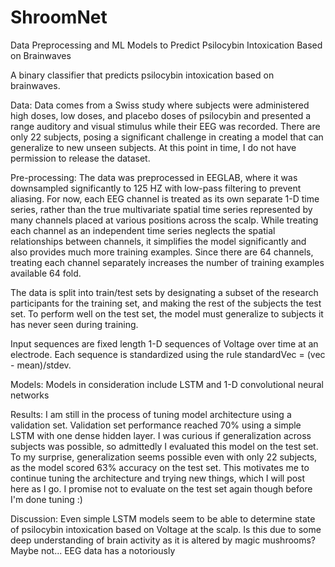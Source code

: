 # ShroomNet
Data Preprocessing and ML Models to Predict Psilocybin Intoxication Based on Brainwaves

A binary classifier that predicts psilocybin intoxication based on brainwaves. 

Data: 
Data comes from a Swiss study where subjects were administered high doses, low doses, and placebo doses of psilocybin and 
presented a range auditory and visual stimulus while their EEG was recorded. There are only 22 subjects, posing a significant
challenge in creating a model that can generalize to new unseen subjects. At this point in time, I do not have permission to 
release the dataset. 

Pre-processing: 
The data was preprocessed in EEGLAB, where it was downsampled significantly to 125 HZ with low-pass filtering to 
prevent aliasing. For now, each EEG channel is treated as its own separate 1-D time series, rather than the true multivariate 
spatial time series represented by many channels placed at various positions across the scalp. While treating each channel 
as an independent time series neglects the spatial relationships between channels, it simplifies the model significantly and 
also provides much more training examples. Since there are 64 channels, treating each channel separately increases the number 
of training examples available 64 fold. 

The data is split into train/test sets by designating a subset of the research participants for the training set, and making
the rest of the subjects the test set. To perform well on the test set, the model must generalize to subjects it has never
seen during training. 

Input sequences are fixed length 1-D sequences of Voltage over time at an electrode. Each sequence is standardized using the
rule standardVec = (vec - mean)/stdev. 

Models:
Models in consideration include LSTM and 1-D convolutional neural networks

Results:
I am still in the process of tuning model architecture using a validation set. Validation set performance reached 70% using 
a simple LSTM with one dense hidden layer. I was curious if generalization across subjects was possible, so admittedly I 
evaluated this model on the test set. To my surprise, generalization seems possible even with only 22 subjects, as the
model scored 63% accuracy on the test set. This motivates me to continue tuning the architecture and trying new things, which I
will post here as I go. I promise not to evaluate on the test set again though before I'm done tuning :) 

Discussion:
Even simple LSTM models seem to be able to determine state of psilocybin intoxication based on Voltage at the scalp. Is this
due to some deep understanding of brain activity as it is altered by magic mushrooms? Maybe not... EEG data has a 
notoriously 
